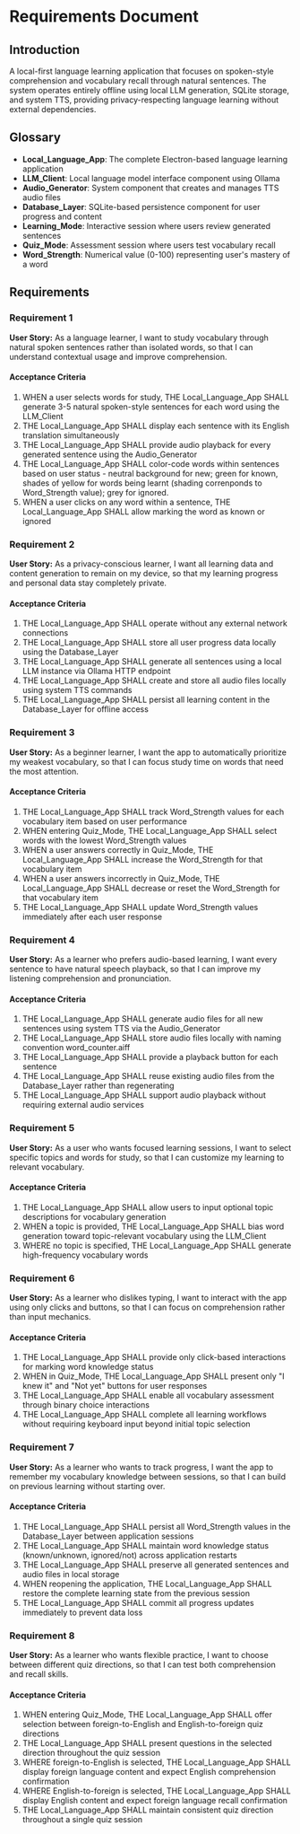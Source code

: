 # Requirements Document

## Introduction

A local-first language learning application that focuses on spoken-style comprehension and vocabulary recall through natural sentences. The system operates entirely offline using local LLM generation, SQLite storage, and system TTS, providing privacy-respecting language learning without external dependencies.

## Glossary

- **Local_Language_App**: The complete Electron-based language learning application
- **LLM_Client**: Local language model interface component using Ollama
- **Audio_Generator**: System component that creates and manages TTS audio files
- **Database_Layer**: SQLite-based persistence component for user progress and content
- **Learning_Mode**: Interactive session where users review generated sentences
- **Quiz_Mode**: Assessment session where users test vocabulary recall
- **Word_Strength**: Numerical value (0-100) representing user's mastery of a word

## Requirements

### Requirement 1

**User Story:** As a language learner, I want to study vocabulary through natural spoken sentences rather than isolated words, so that I can understand contextual usage and improve comprehension.

#### Acceptance Criteria

1. WHEN a user selects words for study, THE Local_Language_App SHALL generate 3-5 natural spoken-style sentences for each word using the LLM_Client
2. THE Local_Language_App SHALL display each sentence with its English translation simultaneously
3. THE Local_Language_App SHALL provide audio playback for every generated sentence using the Audio_Generator
4. THE Local_Language_App SHALL color-code words within sentences based on user status - neutral background for new; green for known, shades of yellow for words being learnt (shading correnponds to Word_Strength value); grey for ignored.
5. WHEN a user clicks on any word within a sentence, THE Local_Language_App SHALL allow marking the word as known or ignored

### Requirement 2

**User Story:** As a privacy-conscious learner, I want all learning data and content generation to remain on my device, so that my learning progress and personal data stay completely private.

#### Acceptance Criteria

1. THE Local_Language_App SHALL operate without any external network connections
2. THE Local_Language_App SHALL store all user progress data locally using the Database_Layer
3. THE Local_Language_App SHALL generate all sentences using a local LLM instance via Ollama HTTP endpoint
4. THE Local_Language_App SHALL create and store all audio files locally using system TTS commands
5. THE Local_Language_App SHALL persist all learning content in the Database_Layer for offline access

### Requirement 3

**User Story:** As a beginner learner, I want the app to automatically prioritize my weakest vocabulary, so that I can focus study time on words that need the most attention.

#### Acceptance Criteria

1. THE Local_Language_App SHALL track Word_Strength values for each vocabulary item based on user performance
2. WHEN entering Quiz_Mode, THE Local_Language_App SHALL select words with the lowest Word_Strength values
3. WHEN a user answers correctly in Quiz_Mode, THE Local_Language_App SHALL increase the Word_Strength for that vocabulary item
4. WHEN a user answers incorrectly in Quiz_Mode, THE Local_Language_App SHALL decrease or reset the Word_Strength for that vocabulary item
5. THE Local_Language_App SHALL update Word_Strength values immediately after each user response

### Requirement 4

**User Story:** As a learner who prefers audio-based learning, I want every sentence to have natural speech playback, so that I can improve my listening comprehension and pronunciation.

#### Acceptance Criteria

1. THE Local_Language_App SHALL generate audio files for all new sentences using system TTS via the Audio_Generator
2. THE Local_Language_App SHALL store audio files locally with naming convention word_counter.aiff
3. THE Local_Language_App SHALL provide a playback button for each sentence
4. THE Local_Language_App SHALL reuse existing audio files from the Database_Layer rather than regenerating
5. THE Local_Language_App SHALL support audio playback without requiring external audio services

### Requirement 5

**User Story:** As a user who wants focused learning sessions, I want to select specific topics and words for study, so that I can customize my learning to relevant vocabulary.

#### Acceptance Criteria

1. THE Local_Language_App SHALL allow users to input optional topic descriptions for vocabulary generation
2. WHEN a topic is provided, THE Local_Language_App SHALL bias word generation toward topic-relevant vocabulary using the LLM_Client
3. WHERE no topic is specified, THE Local_Language_App SHALL generate high-frequency vocabulary words

### Requirement 6

**User Story:** As a learner who dislikes typing, I want to interact with the app using only clicks and buttons, so that I can focus on comprehension rather than input mechanics.

#### Acceptance Criteria

1. THE Local_Language_App SHALL provide only click-based interactions for marking word knowledge status
2. WHEN in Quiz_Mode, THE Local_Language_App SHALL present only "I knew it" and "Not yet" buttons for user responses
3. THE Local_Language_App SHALL enable all vocabulary assessment through binary choice interactions
4. THE Local_Language_App SHALL complete all learning workflows without requiring keyboard input beyond initial topic selection

### Requirement 7

**User Story:** As a learner who wants to track progress, I want the app to remember my vocabulary knowledge between sessions, so that I can build on previous learning without starting over.

#### Acceptance Criteria

1. THE Local_Language_App SHALL persist all Word_Strength values in the Database_Layer between application sessions
2. THE Local_Language_App SHALL maintain word knowledge status (known/unknown, ignored/not) across application restarts
3. THE Local_Language_App SHALL preserve all generated sentences and audio files in local storage
4. WHEN reopening the application, THE Local_Language_App SHALL restore the complete learning state from the previous session
5. THE Local_Language_App SHALL commit all progress updates immediately to prevent data loss

### Requirement 8

**User Story:** As a learner who wants flexible practice, I want to choose between different quiz directions, so that I can test both comprehension and recall skills.

#### Acceptance Criteria

1. WHEN entering Quiz_Mode, THE Local_Language_App SHALL offer selection between foreign-to-English and English-to-foreign quiz directions
2. THE Local_Language_App SHALL present questions in the selected direction throughout the quiz session
3. WHERE foreign-to-English is selected, THE Local_Language_App SHALL display foreign language content and expect English comprehension confirmation
4. WHERE English-to-foreign is selected, THE Local_Language_App SHALL display English content and expect foreign language recall confirmation
5. THE Local_Language_App SHALL maintain consistent quiz direction throughout a single quiz session